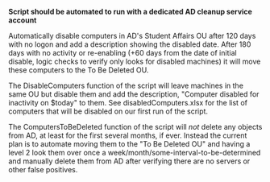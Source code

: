 **Script should be automated to run with a dedicated AD cleanup service account**

Automatically disable computers in AD's Student Affairs OU after 120 days with no logon and add a description showing the disabled date. After 180 days with no activity or re-enabling (+60 days from the date of initial disable, logic checks to verify only looks for disabled machines) it will move these computers to the To Be Deleted OU. 

The DisableComputers function of the script will leave machines in the same OU but disable them and add the description, "Computer disabled for inactivity on $today" to them. See disabledComputers.xlsx for the list of computers that will be disabled on our first run of the script. 

The ComputersToBeDeleted function of the script will *not* delete any objects from AD, at least for the first several months, if ever. Instead the current plan is to automate moving them to the "To Be Deleted OU" and having a level 2 look them over once a week/month/some-interval-to-be-determined and manually delete them from AD after verifying there are no servers or other false positives.
